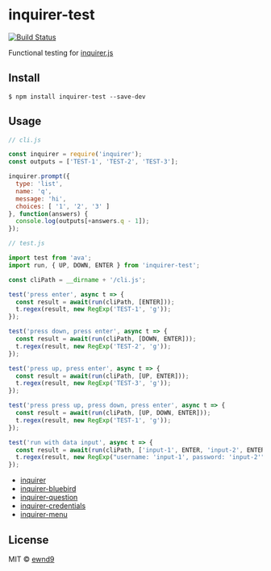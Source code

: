 # inquirer-test

[![Build Status](https://travis-ci.org/ewnd9/inquirer-test.svg?branch=master)](https://travis-ci.org/ewnd9/inquirer-test)

Functional testing for [inquirer.js](http://npmjs.com/package/inquirer)

## Install

```
$ npm install inquirer-test --save-dev
```

## Usage

```js
// cli.js

const inquirer = require('inquirer');
const outputs = ['TEST-1', 'TEST-2', 'TEST-3'];

inquirer.prompt({
  type: 'list',
  name: 'q',
  message: 'hi',
  choices: [ '1', '2', '3' ]
}, function(answers) {
  console.log(outputs[+answers.q - 1]);
});
```

```js
// test.js

import test from 'ava';
import run, { UP, DOWN, ENTER } from 'inquirer-test';

const cliPath = __dirname + '/cli.js';

test('press enter', async t => {
  const result = await(run(cliPath, [ENTER]));
  t.regex(result, new RegExp('TEST-1', 'g'));
});

test('press down, press enter', async t => {
  const result = await(run(cliPath, [DOWN, ENTER]));
  t.regex(result, new RegExp('TEST-2', 'g'));
});

test('press up, press enter', async t => {
  const result = await(run(cliPath, [UP, ENTER]));
  t.regex(result, new RegExp('TEST-3', 'g'));
});

test('press press up, press down, press enter', async t => {
  const result = await(run(cliPath, [UP, DOWN, ENTER]));
  t.regex(result, new RegExp('TEST-1', 'g'));
});

test('run with data input', async t => {
  const result = await(run(cliPath, ['input-1', ENTER, 'input-2', ENTER]));
  t.regex(result, new RegExp("username: 'input-1', password: 'input-2'", 'g'));
});
```

- [inquirer](https://github.com/sboudrias/Inquirer.js)
- [inquirer-bluebird](https://github.com/ewnd9/inquirer-bluebird)
- [inquirer-question](https://github.com/ewnd9/inquirer-question)
- [inquirer-credentials](https://github.com/ewnd9/inquirer-credentials)
- [inquirer-menu](https://github.com/ewnd9/inquirer-menu)

## License

MIT © [ewnd9](http://ewnd9.com)
